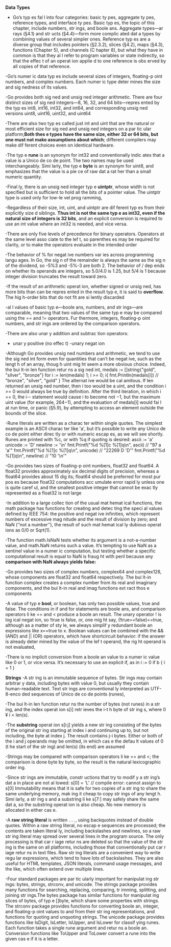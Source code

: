 **Data Types**

- Go’s typ es fal l into four categories: basic ty pes, aggregate ty pes, reference types, and interface
ty pes. Basic typ es, the topic of this chapter, include numbers, str ings, and boole ans. Aggregate
types—ar rays (§4.1) and str ucts (§4.4)—form more complic ated dat a types by combining values
of several simpler ones. Reference typ es are a diverse group that includes pointers (§2.3.2),
slices (§4.2), maps (§4.3), functions (Chapter 5), and channels (C hapter 8), but what they have
in common is that they al l refer to program variables or state indirectly, so that the effec t of an
operat ion applie d to one reference is obs erved by all copies of that reference.

-Go’s numer ic data typ es include several sizes of integers, floating-p oint numbers, and complex
numbers. Each numer ic type deter mines the size and sig nedness of its values.

-Go provides both sig ned and unsig ned integer arithmetic. There are four distinct sizes of
sig ned integers—8, 16, 32, and 64 bits—repres ented by the typ es int8, int16, int32, and
int64, and corresponding unsig ned versions uint8, uint16, uint32, and uint64

-There are also two typ es called just int and uint that are the natural or most efficient size for
sig ned and unsig ned integers on a par tic ular platform;**Both thes e types have the same size, either 32 or 64 bits, but one must not make assumptions about which**; different compilers may make dif ferent choices even on identical hardware.

-The typ e **rune** is an synonym for int32 and conventionally indic ates that a value is a Unico de
co de point. The two names may be used interchangeably. Simi larly, the typ e **byte** is an synonym
for uint8, and emphasizes that the value is a pie ce of raw dat a rat her than a small
numeric quantity.

-Final ly, there is an unsig ned integer typ e **uintptr**, whose width is not specified but is sufficient
to hold all the bits of a pointer value. The uintptr type is used only for low-le vel
prog ramming,

-Regardless of their size, int, uint, and uintptr are dif ferent typ es from their explicitly size d
siblings. **Thus int is not the same typ e as int32, even if the natural size of integers is 32 bits**,
and an explicit conversion is required to use an int value where an int32 is needed, and vice
versa.

-There are only five levels of precedence for binary operators. Operators at the same level asso
ciate to the lef t, so parenthes es may be required for clarity, or to make the operators evaluate
in the intended order

-The behavior of % for negat ive numbers var ies across programming langu ages. In Go, the sig n of the remainder is
always the same as the sig n of the dividend, so -5%3 and -5%-3 are both 2.
The behavior of / dep ends on whether its operands are integers, so 5.0/4.0 is 1.25, but 5/4 is 1 because integer
division truncates the result toward zero.

-If the result of an arithmetic operat ion, whether signed or unsig ned, has more bits than can be
repres ented in the result typ e, it is said to **overflow**. The hig h-order bits that do not fit are
si lently discarded

-al l values of basic typ e—boole ans, numbers, and str ings—are comparable, meaning
that two values of the same typ e may be compared using the == and != operators. Fur thermore,
integers, floating-p oint numbers, and str ings are ordered by the comparison operators.

-There are also unar y addition and subtrac tion operators:
+ unar y positive (no effec t)
-unary negat ion

-Although Go provides unsig ned numbers and arithmetic, we tend to use the sig ned int form
even for quantities that can’t be negat ive, such as the lengt h of an array, thoug h uint mig ht
seem a more obvious choice. Indeed, the bui lt-in len function retur ns a sig ned int,
medals := []string{"gold", "silver", "bronze"}
for i := len(medals) 1;
i >= 0; i{
fmt.Println(medals[i]) // "bronze", "silver", "gold"
}
The alternat ive would be cal amitous. If len returned an unsig ned number, then i too would
be a uint, and the condition i >= 0 would always be true by definition. After the third iteration,
in which i == 0, the i-- statement would cause i to become not −1, but the maximum
uint value (for example, 264−1), and the evaluation of medals[i] would fai l at run time, or
panic (§5.9), by attempting to access an element outside the bounds of the slice.

-Rune literals are written as a charac ter within single quotes. The simplest example is an ASCII
charac ter like 'a', but it’s possible to write any Unico de co de point either direc tly or with
numeric escap es, as we will see shortly.
Runes are printed with %c, or with %q if quoting is desired:
ascii := 'a'
unicode := 'D'
newline := '\n'
fmt.Printf("%d %[1]c %[1]q\n", ascii) // "97 a 'a'"
fmt.Printf("%d %[1]c %[1]q\n", unicode) // "22269 D 'D'"
fmt.Printf("%d %[1]q\n", newline) // "10 '\n'"

-Go provides two sizes of floating-p oint numbers, float32 and float64.
A float32 provides approximately six decimal digits of precision, whereas a float64
provides about 15 dig its; float64 should be preferred for most pur pos es because float32
computations acc umulate error rapid ly unless one is quite caref ul, and the smallest positive
integer that cannot be exac tly represented as a float32 is not large

-In addition to a large collec tion of the usual mat hemat ical functions, the math package has
functions for creating and detec ting the speci al values defined by IEEE 754: the positive and
negat ive infinities, which represent numbers of excessive mag nitude and the result of division
by zero; and NaN (‘‘not a number’’), the result of such mat hemat ical ly dubious operat ions as
0/0 or Sqrt(1).

-The function math.IsNaN tests whether its argument is a not-a-number value, and math.NaN
returns such a value. It’s tempting to use NaN as a sentinel value in a numer ic computation,
but testing whether a specific computational result is equal to NaN is fraug ht with peril
because any **comparison with NaN always yields false:**

-Go provides two sizes of complex numbers, complex64 and complex128, whose components
are float32 and float64 respectively. The bui lt-in function complex creates a complex number
from its real and imaginary components, and the bui lt-in real and imag functions ext ract
thos e components


-A value of typ e **bool**, or boolean, has only two possible values, true and false. The conditions
in if and for statements are boole ans, and comparison operators li ke == and < produce
a boole an result. The unary operator ! is log ical negat ion, so !true is false, or, one mig ht
say, (!true==false)==true, although as a matter of sty le, we always simplif y redundant
boole an expressions like x==true to x.
Boolean values can be combined with the && (AND) and || (OR) operators, which have shortcircuit
behavior: if the answer is already deter mined by the value of the lef t operand, the rig ht
operand is not evaluated,

-There is no implicit conversion from a boole an value to a numer ic value like 0 or 1, or vice
versa. It’s necessary to use an explicit if, as in
i := 0
if b {
i = 1
}

**Strings**
-A str ing is an immutable sequence of bytes. Str ings may contain arbitrar y data, including
bytes with value 0, but usually they contain human-readable text. Text str ings are conventional
ly interpreted as UTF-8-enco ded sequences of Unico de co de points (runes),

-The bui lt-in len function retur ns the number of bytes (not runes) in a str ing, and the index
operat ion s[i] retr ieves the i-t h byte of str ing s, where 0 ¥ i < len(s).

-The **substring** operat ion s[i:j] yields a new str ing consisting of the bytes of the original str ing
starting at index i and continuing up to, but not including, the byte at index j. The result
contains j-i bytes. Either or both of the i and j operands may be omitted, in which cas e the defau lt values of 0
(t he start of the str ing) and len(s) (its end) are assumed

-Strings may be compared with comparison operators li ke == and <; the comparison is done
byte by byte, so the result is the natural lexicographic order ing.

-Since str ings are immutable, constr uctions that try to modif y a str ing’s dat a in place are not
al lowed:
s[0] = 'L' // compile error: cannot assign to s[0]
Immutability means that it is safe for two copies of a str ing to share the same underlying
memory, mak ing it cheap to copy str ings of any lengt h. Simi larly, a str ing s and a substring
li ke s[7:] may safely share the same dat a, so the substring operat ion is also cheap. No new
memory is allocated in either cas e.

-A **raw string literal** is written `...`, using backquotes instead of double quotes. Within a raw
string literal, no escap e sequences are processed; the contents are taken literal ly, including
backslashes and newlines, so a raw str ing literal may spread over several lines in the program
source. The only processing is that car r iage retur ns are deleted so that the value of the str ing
is the same on all platforms, including those that conventionally put car r iage retur ns in text
files.
Raw str ing literals are a convenient way to write regu lar expressions, which tend to have lots of
backslashes. They are also useful for HTML templates, JSON literals, command usage messages,
and the like, which often extend over multiple lines.

-Four standard packages are par tic ularly important for manipulat ing str ings: bytes, strings,
strconv, and unicode. The strings package provides many functions for searching, replacing,
comparing, tr imming, splitting, and joining str ings.The bytes package has similar functions for manipulat ing slices of bytes, of typ e []byte, which share some properties with strings.
The strconv package provides functions for converting boole an, integer, and floating-p oint
values to and from their str ing representations, and functions for quoting and unquoting
strings.
The unicode package provides functions like IsDigit, IsLetter, IsUpper, and IsLower for
classif ying runes. Each function takes a single rune argument and retur ns a boole an. Conversion
functions like ToUpper and ToLower convert a rune into the given cas e if it is a letter.










